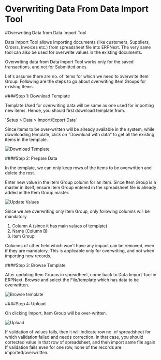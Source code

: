 <!-- add-breadcrumbs -->
# Overwriting Data From Data Import Tool

#Overwriting Data from Data Import Tool

Data Import Tool allows importing documents (like customers, Suppliers, Orders, Invoices etc.) from spreadsheet file into ERPNext. The very same tool can also be used for overwrite values in the existing documents.

<div class="well">Overwriting data from Data Import Tool works only for the saved transactions, and not for Submitted ones.</div>

Let's assume there are no. of items for which we need to overwrite Item Group. Following are the steps to go about overwriting Item Groups for existing Items.

####Step 1: Download Template

Template Used for overwriting data will be same as one used for importing new items. Hence, you should first download template from.

`Setup > Data > Import/Export Data'

Since items to be over-written will be already available in the system, while downloading template, click on "Download with data" to get all the existing items in the template.

<img alt="Download Template" class="screenshot" src="/docs/assets/img/articles/overwrite-1.gif">
	
####Step 2: Prepare Data

In the template, we can only keep rows of the items to be overwritten and delete the rest. 

Enter new value in the Item Group column for an item. Since Item Group is a master in itself, ensure Item Group entered in the spreadsheet file is already added in the Item Group master.

<img alt="Update Values" class="screenshot" src="/docs/assets/img/articles/overwrite-2.png">

Since we are overwriting only Item Group, only following columns will be mandatory.

1. Column A (since it has main values of template)
1. Name (Column B)
1. Item Group

Columns of other field which won't have any impact can be removed, even if they are mandatory. This is applicable only for overwriting, and not when importing new records.

####Step 3: Browse Template

After updating Item Groups in spreadheet, come back to Data Import Tool in ERPNext. Browse and select the File/template which has data to be overwritten.

<img alt="Browse template" class="screenshot" src="/docs/assets/img/articles/overwrite-3.gif">

####Step 4: Upload

On clicking Import, Item Group will be over-written.

<img alt="Upload" class="screenshot" src="/docs/assets/img/articles/overwrite-4.png">

If validation of values fails, then it will indicate row no. of spreadsheet for which validation failed and needs correction. In that case, you should corrected value in that row of spreadsheet, and then import same file again. If validation fails even for one row, none of the records are imported/overwritten.

<!-- markdown -->
